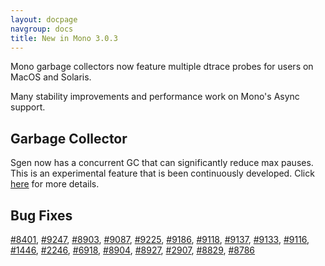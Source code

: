 ```yaml
---
layout: docpage
navgroup: docs
title: New in Mono 3.0.3
---
```


Mono garbage collectors now feature multiple dtrace probes for users on MacOS and Solaris.

Many stability improvements and performance work on Mono's Async support.

Garbage Collector
-----------------

Sgen now has a concurrent GC that can significantly reduce max pauses. This is an experimental feature that is been continuously developed. Click [here](http://schani.wordpress.com/2012/12/21/sgen-concurrent-mark) for more details.

Bug Fixes
---------

[\#8401](https://bugzilla.xamarin.com/show_bug.cgi?id=8401), [\#9247](https://bugzilla.xamarin.com/show_bug.cgi?id=9247), [\#8903](https://bugzilla.xamarin.com/show_bug.cgi?id=8903), [\#9087](https://bugzilla.xamarin.com/show_bug.cgi?id=9087), [\#9225](https://bugzilla.xamarin.com/show_bug.cgi?id=9225), [\#9186](https://bugzilla.xamarin.com/show_bug.cgi?id=9186), [\#9118](https://bugzilla.xamarin.com/show_bug.cgi?id=9118), [\#9137](https://bugzilla.xamarin.com/show_bug.cgi?id=9137), [\#9133](https://bugzilla.xamarin.com/show_bug.cgi?id=9133), [\#9116](https://bugzilla.xamarin.com/show_bug.cgi?id=9116), [\#1446](https://bugzilla.xamarin.com/show_bug.cgi?id=1446), [\#2246](https://bugzilla.xamarin.com/show_bug.cgi?id=2246), [\#6918](https://bugzilla.xamarin.com/show_bug.cgi?id=6918), [\#8904](https://bugzilla.xamarin.com/show_bug.cgi?id=8904), [\#8927](https://bugzilla.xamarin.com/show_bug.cgi?id=8927), [\#2907](https://bugzilla.xamarin.com/show_bug.cgi?id=2907), [\#8829](https://bugzilla.xamarin.com/show_bug.cgi?id=8829), [\#8786](https://bugzilla.xamarin.com/show_bug.cgi?id=8786)
